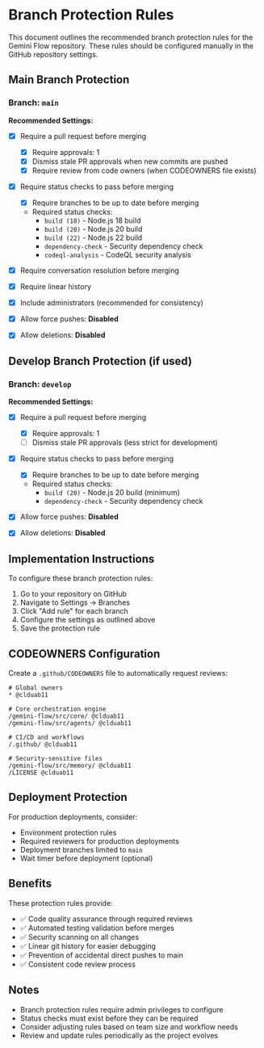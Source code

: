 # Branch Protection Rules

This document outlines the recommended branch protection rules for the Gemini Flow repository. These rules should be configured manually in the GitHub repository settings.

## Main Branch Protection

### Branch: `main`

**Recommended Settings:**

- [x] Require a pull request before merging
  - [x] Require approvals: 1
  - [x] Dismiss stale PR approvals when new commits are pushed
  - [x] Require review from code owners (when CODEOWNERS file exists)

- [x] Require status checks to pass before merging
  - [x] Require branches to be up to date before merging
  - Required status checks:
    - `build (18)` - Node.js 18 build
    - `build (20)` - Node.js 20 build  
    - `build (22)` - Node.js 22 build
    - `dependency-check` - Security dependency check
    - `codeql-analysis` - CodeQL security analysis

- [x] Require conversation resolution before merging

- [x] Require linear history

- [x] Include administrators (recommended for consistency)

- [x] Allow force pushes: **Disabled**

- [x] Allow deletions: **Disabled**

## Develop Branch Protection (if used)

### Branch: `develop`

**Recommended Settings:**

- [x] Require a pull request before merging
  - [x] Require approvals: 1
  - [ ] Dismiss stale PR approvals (less strict for development)

- [x] Require status checks to pass before merging
  - [x] Require branches to be up to date before merging
  - Required status checks:
    - `build (20)` - Node.js 20 build (minimum)
    - `dependency-check` - Security dependency check

- [x] Allow force pushes: **Disabled**

- [x] Allow deletions: **Disabled**

## Implementation Instructions

To configure these branch protection rules:

1. Go to your repository on GitHub
2. Navigate to Settings → Branches
3. Click "Add rule" for each branch
4. Configure the settings as outlined above
5. Save the protection rule

## CODEOWNERS Configuration

Create a `.github/CODEOWNERS` file to automatically request reviews:

```
# Global owners
* @clduab11

# Core orchestration engine
/gemini-flow/src/core/ @clduab11
/gemini-flow/src/agents/ @clduab11

# CI/CD and workflows
/.github/ @clduab11

# Security-sensitive files
/gemini-flow/src/memory/ @clduab11
/LICENSE @clduab11
```

## Deployment Protection

For production deployments, consider:

- Environment protection rules
- Required reviewers for production deployments
- Deployment branches limited to `main`
- Wait timer before deployment (optional)

## Benefits

These protection rules provide:

- ✅ Code quality assurance through required reviews
- ✅ Automated testing validation before merges
- ✅ Security scanning on all changes
- ✅ Linear git history for easier debugging
- ✅ Prevention of accidental direct pushes to main
- ✅ Consistent code review process

## Notes

- Branch protection rules require admin privileges to configure
- Status checks must exist before they can be required
- Consider adjusting rules based on team size and workflow needs
- Review and update rules periodically as the project evolves